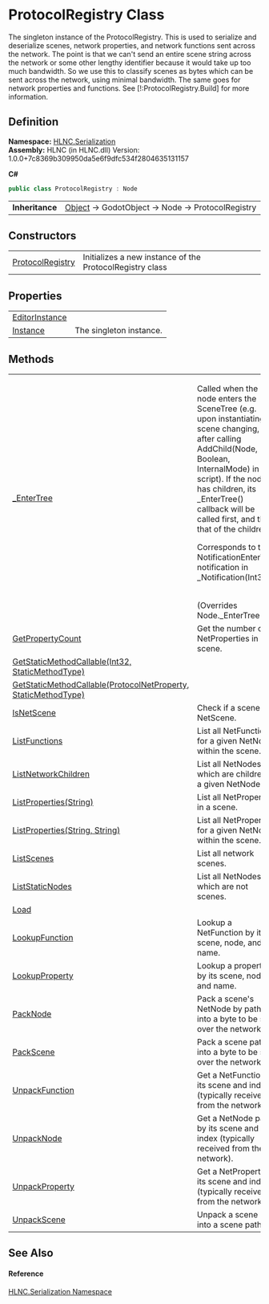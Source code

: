 # ProtocolRegistry Class


The singleton instance of the ProtocolRegistry. This is used to serialize and deserialize scenes, network properties, and network functions sent across the network. The point is that we can't send an entire scene string across the network or some other lengthy identifier because it would take up too much bandwidth. So we use this to classify scenes as bytes which can be sent across the network, using minimal bandwidth. The same goes for network properties and functions. See [!:ProtocolRegistry.Build] for more information.



## Definition
**Namespace:** <a href="N_HLNC_Serialization">HLNC.Serialization</a>  
**Assembly:** HLNC (in HLNC.dll) Version: 1.0.0+7c8369b309950da5e6f9dfc534f2804635131157

**C#**
``` C#
public class ProtocolRegistry : Node
```

<table><tr><td><strong>Inheritance</strong></td><td><a href="https://learn.microsoft.com/dotnet/api/system.object" target="_blank" rel="noopener noreferrer">Object</a>  →  GodotObject  →  Node  →  ProtocolRegistry</td></tr>
</table>



## Constructors
<table>
<tr>
<td><a href="M_HLNC_Serialization_ProtocolRegistry__ctor">ProtocolRegistry</a></td>
<td>Initializes a new instance of the ProtocolRegistry class</td></tr>
</table>

## Properties
<table>
<tr>
<td><a href="P_HLNC_Serialization_ProtocolRegistry_EditorInstance">EditorInstance</a></td>
<td> </td></tr>
<tr>
<td><a href="P_HLNC_Serialization_ProtocolRegistry_Instance">Instance</a></td>
<td>The singleton instance.</td></tr>
</table>

## Methods
<table>
<tr>
<td><a href="M_HLNC_Serialization_ProtocolRegistry__EnterTree">_EnterTree</a></td>
<td><p>Called when the node enters the SceneTree (e.g. upon instantiating, scene changing, or after calling AddChild(Node, Boolean, InternalMode) in a script). If the node has children, its _EnterTree() callback will be called first, and then that of the children.</p><p>

Corresponds to the NotificationEnterTree notification in _Notification(Int32).</p><br />(Overrides Node._EnterTree())</td></tr>
<tr>
<td><a href="M_HLNC_Serialization_ProtocolRegistry_GetPropertyCount">GetPropertyCount</a></td>
<td>Get the number of NetProperties in a scene.</td></tr>
<tr>
<td><a href="M_HLNC_Serialization_ProtocolRegistry_GetStaticMethodCallable_1">GetStaticMethodCallable(Int32, StaticMethodType)</a></td>
<td> </td></tr>
<tr>
<td><a href="M_HLNC_Serialization_ProtocolRegistry_GetStaticMethodCallable">GetStaticMethodCallable(ProtocolNetProperty, StaticMethodType)</a></td>
<td> </td></tr>
<tr>
<td><a href="M_HLNC_Serialization_ProtocolRegistry_IsNetScene">IsNetScene</a></td>
<td>Check if a scene is a NetScene.</td></tr>
<tr>
<td><a href="M_HLNC_Serialization_ProtocolRegistry_ListFunctions">ListFunctions</a></td>
<td>List all NetFunctions for a given NetNode within the scene.</td></tr>
<tr>
<td><a href="M_HLNC_Serialization_ProtocolRegistry_ListNetworkChildren">ListNetworkChildren</a></td>
<td>List all NetNodes which are children of a given NetNode.</td></tr>
<tr>
<td><a href="M_HLNC_Serialization_ProtocolRegistry_ListProperties">ListProperties(String)</a></td>
<td>List all NetProperties in a scene.</td></tr>
<tr>
<td><a href="M_HLNC_Serialization_ProtocolRegistry_ListProperties_1">ListProperties(String, String)</a></td>
<td>List all NetProperties for a given NetNode within the scene.</td></tr>
<tr>
<td><a href="M_HLNC_Serialization_ProtocolRegistry_ListScenes">ListScenes</a></td>
<td>List all network scenes.</td></tr>
<tr>
<td><a href="M_HLNC_Serialization_ProtocolRegistry_ListStaticNodes">ListStaticNodes</a></td>
<td>List all NetNodes which are not scenes.</td></tr>
<tr>
<td><a href="M_HLNC_Serialization_ProtocolRegistry_Load">Load</a></td>
<td> </td></tr>
<tr>
<td><a href="M_HLNC_Serialization_ProtocolRegistry_LookupFunction">LookupFunction</a></td>
<td>Lookup a NetFunction by its scene, node, and name.</td></tr>
<tr>
<td><a href="M_HLNC_Serialization_ProtocolRegistry_LookupProperty">LookupProperty</a></td>
<td>Lookup a property by its scene, node, and name.</td></tr>
<tr>
<td><a href="M_HLNC_Serialization_ProtocolRegistry_PackNode">PackNode</a></td>
<td>Pack a scene's NetNode by path into a byte to be sent over the network.</td></tr>
<tr>
<td><a href="M_HLNC_Serialization_ProtocolRegistry_PackScene">PackScene</a></td>
<td>Pack a scene path into a byte to be sent over the network.</td></tr>
<tr>
<td><a href="M_HLNC_Serialization_ProtocolRegistry_UnpackFunction">UnpackFunction</a></td>
<td>Get a NetFunction by its scene and index (typically received from the network).</td></tr>
<tr>
<td><a href="M_HLNC_Serialization_ProtocolRegistry_UnpackNode">UnpackNode</a></td>
<td>Get a NetNode path by its scene and index (typically received from the network).</td></tr>
<tr>
<td><a href="M_HLNC_Serialization_ProtocolRegistry_UnpackProperty">UnpackProperty</a></td>
<td>Get a NetProperty by its scene and index (typically received from the network).</td></tr>
<tr>
<td><a href="M_HLNC_Serialization_ProtocolRegistry_UnpackScene">UnpackScene</a></td>
<td>Unpack a scene byte into a scene path.</td></tr>
</table>

## See Also


#### Reference
<a href="N_HLNC_Serialization">HLNC.Serialization Namespace</a>  
